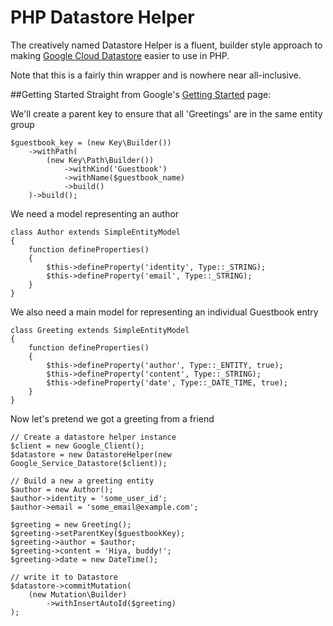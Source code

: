 # PHP Datastore Helper
The creatively named Datastore Helper is a fluent, builder style approach to making [Google Cloud Datastore](https://cloud.google.com/datastore/) easier to use in PHP.

Note that this is a fairly thin wrapper and is nowhere near all-inclusive.

##Getting Started
Straight from Google's [Getting Started](https://cloud.google.com/appengine/docs/python/gettingstartedpython27/usingdatastore) page:

We'll create a parent key to ensure that all 'Greetings' are in the same entity group
```
$guestbook_key = (new Key\Builder())
    ->withPath(
        (new Key\Path\Builder())
            ->withKind('Guestbook')
            ->withName($guestbook_name)
            ->build()
    )->build();
```
We need a model representing an author
```
class Author extends SimpleEntityModel
{
    function defineProperties()
    {
        $this->defineProperty('identity', Type::_STRING);
        $this->defineProperty('email', Type::_STRING);
    }
}
```
We also need a main model for representing an individual Guestbook entry
```
class Greeting extends SimpleEntityModel
{
    function defineProperties()
    {
        $this->defineProperty('author', Type::_ENTITY, true);
        $this->defineProperty('content', Type::_STRING);
        $this->defineProperty('date', Type::_DATE_TIME, true);
    }
}
```
Now let's pretend we got a greeting from a friend
```
// Create a datastore helper instance
$client = new Google_Client();
$datastore = new DatastoreHelper(new Google_Service_Datastore($client));

// Build a new a greeting entity
$author = new Author();
$author->identity = 'some_user_id';
$author->email = 'some_email@example.com';

$greeting = new Greeting();
$greeting->setParentKey($guestbookKey);
$greeting->author = $author;
$greeting->content = 'Hiya, buddy!';
$greeting->date = new DateTime();

// write it to Datastore
$datastore->commitMutation(
    (new Mutation\Builder)
        ->withInsertAutoId($greeting)
);
```